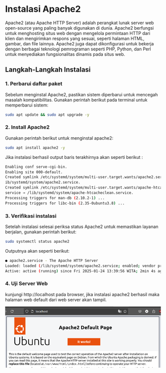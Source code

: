 # Instalasi Apache2
Apache2 (atau Apache HTTP Server) adalah perangkat lunak server web open-source yang paling banyak digunakan di dunia. Apache2 berfungsi untuk menghosting situs web dengan mengelola permintaan HTTP dari klien dan mengirimkan respons yang sesuai, seperti halaman HTML, gambar, dan file lainnya. Apache2 juga dapat dikonfigurasi untuk bekerja dengan berbagai teknologi pemrograman seperti PHP, Python, dan Perl untuk menyediakan fungsionalitas dinamis pada situs web.
## Langkah-Langkah Instalasi
### 1. Perbarui daftar paket
Sebelum menginstal Apache2, pastikan sistem diperbarui untuk mencegah masalah kompatibilitas. Gunakan perintah berikut pada terminal untuk memperbarui sistem:
```bash
sudo apt update && sudo apt upgrade -y
```
### 2. Install Apache2
Gunakan perintah berikut untuk menginstal apache2:
```bash
sudo apt install apache2 -y
```
Jika instalasi berhasil output baris terakhirnya akan seperti berikut :
```bash
Enabling conf serve-cgi-bin.
Enabling site 000-default.
Created symlink /etc/systemd/system/multi-user.target.wants/apache2.service → /l
ib/systemd/system/apache2.service.
Created symlink /etc/systemd/system/multi-user.target.wants/apache-htcacheclean.
service → /lib/systemd/system/apache-htcacheclean.service.
Processing triggers for man-db (2.10.2-1) ...
Processing triggers for libc-bin (2.35-0ubuntu3.8) ...
```

### 3. Verifikasi instalasi
Setelah instalasi selesai periksa status Apache2 untuk memastikan layanan berjalan, gunakan perintah berikut:
```bash
sudo systemctl status apache2
```
Outputnya akan seperti berikut:
```bash
● apache2.service - The Apache HTTP Server
Loaded: loaded (/lib/systemd/system/apache2.service; enabled; vendor prese>
Active: active (running) since Fri 2025-01-24 13:39:56 WITA; 2min 4s ago
```

### 4. Uji Server Web
kunjungi http://localhost pada browser, jika instalasi apache2 berhasil maka halaman web default dari web server akan tampil.

![icon](img/apache_run.png)
